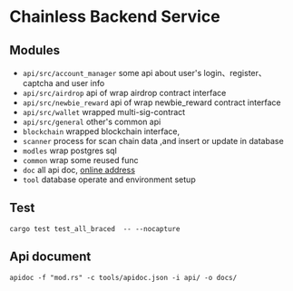 # Chainless Backend Service

Modules
----------------------
- `api/src/account_manager`    some api  about user's login、register、captcha and user info
- `api/src/airdrop`            api of wrap airdrop contract interface
- `api/src/newbie_reward`      api of wrap newbie_reward contract interface
- `api/src/wallet`             wrapped multi-sig-contract
- `api/src/general`            other's common api
- `blockchain`             wrapped blockchain interface,
- `scanner`                process for scan chain data ,and insert or update in database
- `modles`                 wrap postgres sql
- `common`                 wrap some reused func
- `doc`                    all api doc, [online address](http://120.232.251.101:8069/index.html)
- `tool`                   database operate and environment setup


Test
-----------
```
cargo test test_all_braced  -- --nocapture
```

Api document
----------------
```
apidoc -f "mod.rs" -c tools/apidoc.json -i api/ -o docs/
```
